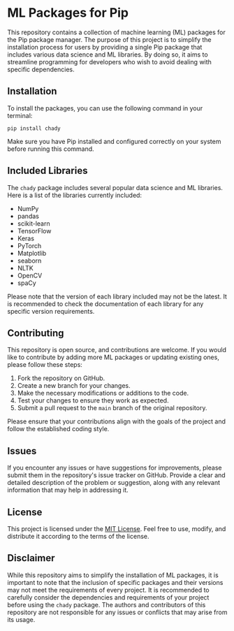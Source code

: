 # ML Packages for Pip

This repository contains a collection of machine learning (ML) packages for the Pip package manager. The purpose of this project is to simplify the installation process for users by providing a single Pip package that includes various data science and ML libraries. By doing so, it aims to streamline programming for developers who wish to avoid dealing with specific dependencies.

## Installation

To install the packages, you can use the following command in your terminal:

```
pip install chady
```


Make sure you have Pip installed and configured correctly on your system before running this command.

## Included Libraries

The `chady` package includes several popular data science and ML libraries. Here is a list of the libraries currently included:

- NumPy
- pandas
- scikit-learn
- TensorFlow
- Keras
- PyTorch
- Matplotlib
- seaborn
- NLTK
- OpenCV
- spaCy

Please note that the version of each library included may not be the latest. It is recommended to check the documentation of each library for any specific version requirements.

## Contributing

This repository is open source, and contributions are welcome. If you would like to contribute by adding more ML packages or updating existing ones, please follow these steps:

1. Fork the repository on GitHub.
2. Create a new branch for your changes.
3. Make the necessary modifications or additions to the code.
4. Test your changes to ensure they work as expected.
5. Submit a pull request to the `main` branch of the original repository.

Please ensure that your contributions align with the goals of the project and follow the established coding style.

## Issues

If you encounter any issues or have suggestions for improvements, please submit them in the repository's issue tracker on GitHub. Provide a clear and detailed description of the problem or suggestion, along with any relevant information that may help in addressing it.

## License

This project is licensed under the [MIT License](LICENSE). Feel free to use, modify, and distribute it according to the terms of the license.

## Disclaimer

While this repository aims to simplify the installation of ML packages, it is important to note that the inclusion of specific packages and their versions may not meet the requirements of every project. It is recommended to carefully consider the dependencies and requirements of your project before using the `chady` package. The authors and contributors of this repository are not responsible for any issues or conflicts that may arise from its usage.
